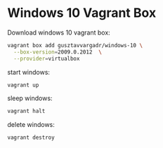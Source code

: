 # Windows 10 Vagrant Box

Download windows 10 vagrant box:
```bash
vagrant box add gusztavvargadr/windows-10 \
  --box-version=2009.0.2012  \
  --provider=virtualbox
```

start windows:
```bash
vagrant up
```

sleep windows:
```bash
vagrant halt
```

delete windows:
```bash
vagrant destroy
```
